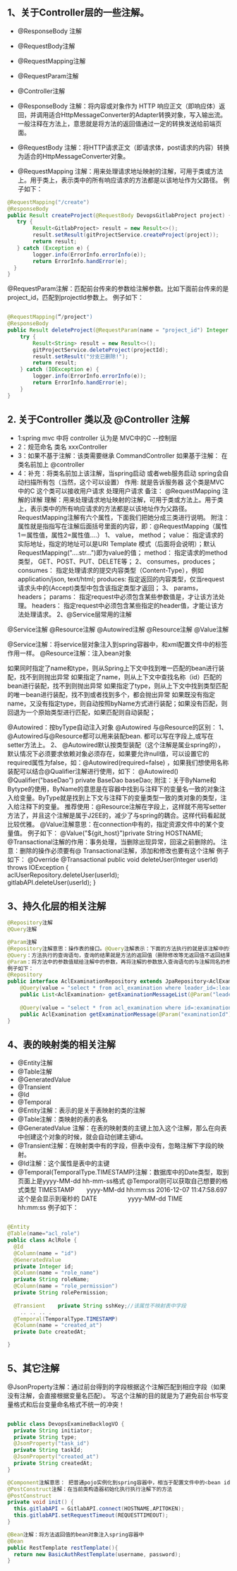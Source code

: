 ## 1、关于Controller层的一些注解。

- @ResponseBody 注解
- @RequestBody注解
- @RequestMapping注解
- @RequestParam注解
- @Controller注解

- @ResponseBody 注解：将内容或对象作为 HTTP 响应正文（即响应体）返回，并调用适合HttpMessageConverter的Adapter转换对象，写入输出流。一般注释在方法上，意思就是将方法的返回值通过一定的转换发送给前端页面。
- @RequestBody 注解：将HTTP请求正文（即请求体，post请求的内容）转换为适合的HttpMessageConverter对象。
- @RequestMapping 注解：用来处理请求地址映射的注解，可用于类或方法上。用于类上，表示类中的所有响应请求的方法都是以该地址作为父路径。
例子如下：

```java
@RequestMapping("/create")
@ResponseBody
public Result createProject(@RequestBody DevopsGitlabProject project) {   
   try {        
        Result<GitlabProject> result = new Result<>();          
        result.setResult(gitProjectService.createProject(project));        
        return result;   
   } catch (Exception e) {        
        logger.info(ErrorInfo.errorInfo(e));        
        return ErrorInfo.handError(e);    
  }
}

```
@RequestParam注解：匹配前台传来的参数给注解参数。比如下面前台传来的是project_id，匹配到projectId参数上。
例子如下：

```java

@RequestMapping(“/project")
@ResponseBody
public Result deleteProject(@RequestParam(name = "project_id") Integer projectId) {    
    try {        
        Result<String> result = new Result<>();        
        gitProjectService.deleteProject(projectId);        
        result.setResult("分支已删除!");        
        return result;    
    } catch (IOException e) {        
        logger.info(ErrorInfo.errorInfo(e));        
        return ErrorInfo.handError(e);    
    }
}

```

## 2. 关于Controller 类以及  @Controller 注解
- 1:spring mvc 中将  controller  认为是 MVC中的C --控制层
- 2：规范命名 类名  xxxController
- 3：如果不基于注解：该类需要继承  CommandController
如果基于注解：    在类名前加上   @controller
- 4：补充：将类名前加上该注解，当spring启动  或者web服务启动  spring会自动扫描所有包（当然，这个可以设置）
作用:  就是告诉服务器  这个类是MVC中的C    这个类可以接收用户请求    处理用户请求
备注：
@RequestMapping 注解的详解
理解：用来处理请求地址映射的注解，可用于类或方法上。用于类上，表示类中的所有响应请求的方法都是以该地址作为父路径。
RequestMapping注解有六个属性，下面我们把她分成三类进行说明。
附注：属性就是指指写在注解后面括号里面的内容，即：@RequestMapping（属性1＝属性值，属性2=属性值....）
1、 value， method；
value：     指定请求的实际地址，指定的地址可以是URI Template 模式（后面将会说明）；默认RequestMapping("....str...")即为value的值；
method：  指定请求的method类型， GET、POST、PUT、DELETE等；
2、 consumes，produces；
consumes： 指定处理请求的提交内容类型（Content-Type），例如application/json, text/html;
produces:    指定返回的内容类型，仅当request请求头中的(Accept)类型中包含该指定类型才返回；
3、 params，headers；
params： 指定request中必须包含某些参数值是，才让该方法处理。
headers： 指定request中必须包含某些指定的header值，才能让该方法处理请求。
2、@Service层常用的注解

@Service注解
@Resource注解
@Autowired注解
@Resource注解
@Value注解

@Service注解：将service层对象注入到spring容器中，和xml配置文件中的<bean></bean>标签作用一样。
@Resource注解：注入bean对象

如果同时指定了name和type，则从Spring上下文中找到唯一匹配的bean进行装配，找不到则抛出异常
如果指定了name，则从上下文中查找名称（id）匹配的bean进行装配，找不到则抛出异常
如果指定了type，则从上下文中找到类型匹配的唯一bean进行装配，找不到或者找到多个，都会抛出异常
如果既没有指定name，又没有指定type，则自动按照byName方式进行装配；如果没有匹配，则回退为一个原始类型进行匹配，如果匹配则自动装配；

@Autowired：按byType自动注入对象
@Autowired 与@Resource的区别：
1、 @Autowired与@Resource都可以用来装配bean. 都可以写在字段上,或写在setter方法上。
2、 @Autowired默认按类型装配（这个注解是属业spring的），默认情况下必须要求依赖对象必须存在，如果要允许null值，可以设置它的required属性为false，如：@Autowired(required=false) ，如果我们想使用名称装配可以结合@Qualifier注解进行使用，如下：
@Autowired()
@Qualifier("baseDao”)
private  BaseDao baseDao;
附注：关于ByName和Bytype的使用，ByName的意思是在容器中找到与注释下的变量名一致的对象注入给变量。ByType就是找到上下文与注释下的变量类型一致的类对象的类型，注入给注释下的变量。
推荐使用：@Resource注解在字段上，这样就不用写setter方法了，并且这个注解是属于J2EE的，减少了与spring的耦合。这样代码看起就比较优雅。
@Value注解意思：在connection中有的，指定资源文件中的某个变量值。
例子如下：
@Value("${git_host}")private String HOSTNAME;
@Transactional注解的作用：事务处理，当删除出现异常，回滚之前删除的。
注意：删除的操作必须要有@ Transactional注解，添加和修改也要有这个注解
例子如下：
@Override
@Transactional
public void deleteUser(Integer userId) throws IOException {    
      aclUserRepository.deleteUser(userId);            
      gitlabAPI.deleteUser(userId);
}

## 3、持久化层的相关注解

``` java
@Repository注解
@Query注解

@Param注解
@Repository注解意思：操作表的接口。@Query注解表示：下面的方法执行的就是该注解中的查询的sql语句，方法的返回值就是对应的查询结果，@Param注解表示
@Query：方法执行的查询语句，查询的结果就是方法的返回值（删除修改等无返回值不返回结果）
@Param：将方法中的参数值赋给注解中的参数，再将注解的参数放入查询语句的与注解同名的参数中。
例子如下：
@Repository
public interface AclExaminationRepository extends JpaRepository<AclExamination, Integer>, JpaSpecificationExecutor<AclExamination> {    
    @Query(value = "select * from acl_examination where leader_id=:leaderId",nativeQuery = true)    
    public List<AclExamination> getExaminationMessageList(@Param("leaderId")Integer leaderId);    
    
    @Query(value = "select * from acl_examination where id=:examinationId",nativeQuery = true)    
    public AclExamination getExaminationMessage(@Param("examinationId")Integer examinationId);
}

```
## 4、表的映射类的相关注解

* @Entity注解
* @Table注解
* @GeneratedValue
* @Transient
* @Id
* @Temporal
* @Entity注解：表示的是关于表映射的类的注解
* @Table注解：类映射的表的表名
* @GeneratedValue 注解：在表的映射类的主键上加入这个注解，那么在向表中创建这个对象的时候，就会自动创建主键id。
* @Transient注解：在映射类中有的字段，但表中没有，忽略注解下字段的映射。
* @Id注解：这个属性是表中的主键
* @Temporal(TemporalType.TIMESTAMP)注解：数据库中的Date类型，取到页面上是yyyy-MM-dd hh-mm-ss格式
@Temporal则可以获取自己想要的格式类型
TIMESTAMP　　yyyy-MM-dd hh:mm:ss 2016-12-07 11:47:58.697这个是会显示到毫秒的
DATE　　　　　yyyy-MM-dd
TIME　　　　　hh:mm:ss
例子如下：

```java

@Entity
@Table(name="acl_role")
public class AclRole {    
  @Id    
  @Column(name = "id")    
  @GeneratedValue    
  private Integer id;    
  @Column(name = "role_name")    
  private String roleName;    
  @Column(name = "role_permission")    
  private String rolePermission;
    
  @Transient    private String sshKey;//该属性不映射表中字段
    .. .. .. .
  @Temporal(TemporalType.TIMESTAMP)
  @Column(name = "created_at")
  private Date createdAt;

}

```
## 5、其它注解
@JsonProperty注解：通过前台得到的字段根据这个注解匹配到相应字段（如果没有注解，会直接根据变量名匹配）。
写这个注解的目的就是为了避免前台书写变量格式和后台变量命名格式不统一的冲突！

``` java

public class DevopsExamineBacklogVO {    
  private String initiator;    
  private String type;    
  @JsonProperty("task_id")    
  private String taskId;    
  @JsonProperty("created_at")    
  private String createdAt;
}

@Component注解意思： 把普通pojo实例化到spring容器中，相当于配置文件中的<bean id="" class=""/>
@PostConstruct注解：在当前类构造器初始化执行执行注解下的方法
@PostConstruct
private void init() {    
  this.gitlabAPI = GitlabAPI.connect(HOSTNAME,APITOKEN);    
  this.gitlabAPI.setRequestTimeout(REQUESTTIMEOUT);
}

@Bean注解：将方法返回值的bean对象注入spring容器中
@Bean
public RestTemplate restTemplate(){    
  return new BasicAuthRestTemplate(username, password);
}

```

